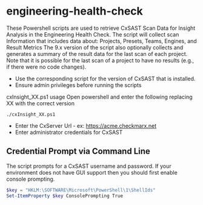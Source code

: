 # engineering-health-check

These Powershell scripts are used to retrieve  CxSAST Scan Data for Insight Analysis in the Engineering Health Check.
The script will collect scan Information that includes data about: Projects, Presets, Teams, Engines, and Result Metrics
The 9.x version of the script also optionally collects and generates a summary of the result data for the last scan of each project. Note that it is possible for the last scan of a project to have no results (e.g., if there were no code changes).

* Use the corresponding script for the version of CxSAST that is installed.
* Ensure admin privileges before running the scripts


cxInsight_XX.ps1 usage
Open powershell and enter the following replacing XX with the correct version
```
./cxInsight_XX.ps1
```
* Enter the CxServer Url - ex: https://acme.checkmarx.net
* Enter administrator credentials for CxSAST


## Credential Prompt via Command Line

The script prompts for a CxSAST username and password. If your environment does not have GUI support then you should first enable console prompting.

```powershell
$key = "HKLM:\SOFTWARE\Microsoft\PowerShell\1\ShellIds"
Set-ItemProperty $key ConsolePrompting True
```
